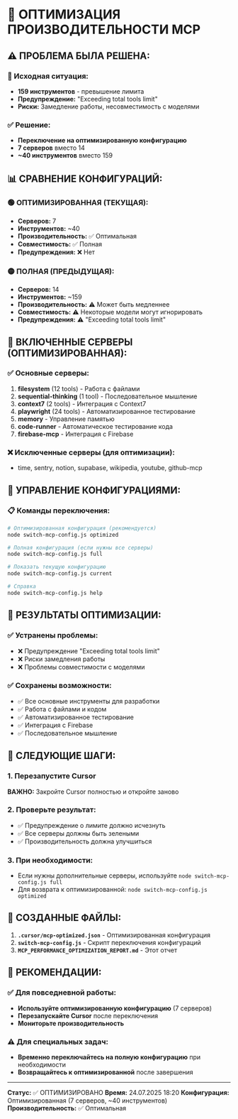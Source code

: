 # 🚀 ОПТИМИЗАЦИЯ ПРОИЗВОДИТЕЛЬНОСТИ MCP

## ⚠️ ПРОБЛЕМА БЫЛА РЕШЕНА:

### 🔴 Исходная ситуация:
- **159 инструментов** - превышение лимита
- **Предупреждение:** "Exceeding total tools limit"
- **Риски:** Замедление работы, несовместимость с моделями

### ✅ Решение:
- **Переключение на оптимизированную конфигурацию**
- **7 серверов** вместо 14
- **~40 инструментов** вместо 159

## 📊 СРАВНЕНИЕ КОНФИГУРАЦИЙ:

### 🟢 ОПТИМИЗИРОВАННАЯ (ТЕКУЩАЯ):
- **Серверов:** 7
- **Инструментов:** ~40
- **Производительность:** ✅ Оптимальная
- **Совместимость:** ✅ Полная
- **Предупреждения:** ❌ Нет

### 🟡 ПОЛНАЯ (ПРЕДЫДУЩАЯ):
- **Серверов:** 14
- **Инструментов:** ~159
- **Производительность:** ⚠️ Может быть медленнее
- **Совместимость:** ⚠️ Некоторые модели могут игнорировать
- **Предупреждения:** ⚠️ "Exceeding total tools limit"

## 🎯 ВКЛЮЧЕННЫЕ СЕРВЕРЫ (ОПТИМИЗИРОВАННАЯ):

### ✅ Основные серверы:
1. **filesystem** (12 tools) - Работа с файлами
2. **sequential-thinking** (1 tool) - Последовательное мышление
3. **context7** (2 tools) - Интеграция с Context7
4. **playwright** (24 tools) - Автоматизированное тестирование
5. **memory** - Управление памятью
6. **code-runner** - Автоматическое тестирование кода
7. **firebase-mcp** - Интеграция с Firebase

### ❌ Исключенные серверы (для оптимизации):
- time, sentry, notion, supabase, wikipedia, youtube, github-mcp

## 🔄 УПРАВЛЕНИЕ КОНФИГУРАЦИЯМИ:

### 📋 Команды переключения:
```bash
# Оптимизированная конфигурация (рекомендуется)
node switch-mcp-config.js optimized

# Полная конфигурация (если нужны все серверы)
node switch-mcp-config.js full

# Показать текущую конфигурацию
node switch-mcp-config.js current

# Справка
node switch-mcp-config.js help
```

## 🎉 РЕЗУЛЬТАТЫ ОПТИМИЗАЦИИ:

### ✅ Устранены проблемы:
- ❌ Предупреждение "Exceeding total tools limit"
- ❌ Риски замедления работы
- ❌ Проблемы совместимости с моделями

### ✅ Сохранены возможности:
- ✅ Все основные инструменты для разработки
- ✅ Работа с файлами и кодом
- ✅ Автоматизированное тестирование
- ✅ Интеграция с Firebase
- ✅ Последовательное мышление

## 🚀 СЛЕДУЮЩИЕ ШАГИ:

### 1. Перезапустите Cursor
**ВАЖНО:** Закройте Cursor полностью и откройте заново

### 2. Проверьте результат:
- ✅ Предупреждение о лимите должно исчезнуть
- ✅ Все серверы должны быть зелеными
- ✅ Производительность должна улучшиться

### 3. При необходимости:
- Если нужны дополнительные серверы, используйте `node switch-mcp-config.js full`
- Для возврата к оптимизированной: `node switch-mcp-config.js optimized`

## 📁 СОЗДАННЫЕ ФАЙЛЫ:

1. **`.cursor/mcp-optimized.json`** - Оптимизированная конфигурация
2. **`switch-mcp-config.js`** - Скрипт переключения конфигураций
3. **`MCP_PERFORMANCE_OPTIMIZATION_REPORT.md`** - Этот отчет

## 🎯 РЕКОМЕНДАЦИИ:

### ✅ Для повседневной работы:
- **Используйте оптимизированную конфигурацию** (7 серверов)
- **Перезапускайте Cursor** после переключения
- **Мониторьте производительность**

### ⚠️ Для специальных задач:
- **Временно переключайтесь на полную конфигурацию** при необходимости
- **Возвращайтесь к оптимизированной** после завершения

---
**Статус:** ✅ ОПТИМИЗИРОВАНО
**Время:** 24.07.2025 18:20
**Конфигурация:** Оптимизированная (7 серверов, ~40 инструментов)
**Производительность:** ✅ Оптимальная 